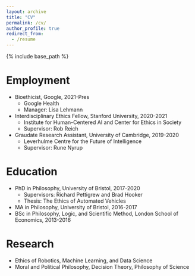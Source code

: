 ```yaml
---
layout: archive
title: "CV"
permalink: /cv/
author_profile: true
redirect_from:
  - /resume
---
```


{% include base_path %}

Employment
======
* Bioethicist, Google, 2021-Pres
  * Google Health
  * Manager: Lisa Lehmann
* Interdisciplinary Ethics Fellow, Stanford University, 2020-2021
  * Institute for Human-Centered AI and Center for Ethics in Society
  * Supervisor: Rob Reich
* Graudate Research Assistant, University of Cambridge, 2019-2020
  * Leverhulme Centre for the Future of Intelligence
  * Supervisor: Rune Nyrup

Education
======
* PhD in Philosophy, University of Bristol, 2017-2020
  * Supervisors: Richard Pettigrew and Brad Hooker
  * Thesis: The Ethics of Automated Vehicles
* MA in Philosophy, University of Bristol, 2016-2017
* BSc in Philosophy, Logic, and Scientific Method, London School of Economics, 2013-2016

Research
======
* Ethics of Robotics, Machine Learning, and Data Science
* Moral and Political Philosophy, Decision Theory, Philosophy of Science


